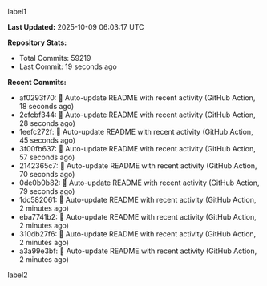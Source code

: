
label1 
<!-- ACTIVITY_START -->
**Last Updated:** 2025-10-09 06:03:17 UTC

**Repository Stats:**
- Total Commits: 59219
- Last Commit: 19 seconds ago

**Recent Commits:**
- af0293f70: 🤖 Auto-update README with recent activity (GitHub Action, 18 seconds ago)
- 2cfcbf344: 🤖 Auto-update README with recent activity (GitHub Action, 28 seconds ago)
- 1eefc272f: 🤖 Auto-update README with recent activity (GitHub Action, 45 seconds ago)
- 3f00fb637: 🤖 Auto-update README with recent activity (GitHub Action, 57 seconds ago)
- 2142365c7: 🤖 Auto-update README with recent activity (GitHub Action, 70 seconds ago)
- 0de0b0b82: 🤖 Auto-update README with recent activity (GitHub Action, 79 seconds ago)
- 1dc582061: 🤖 Auto-update README with recent activity (GitHub Action, 2 minutes ago)
- eba7741b2: 🤖 Auto-update README with recent activity (GitHub Action, 2 minutes ago)
- 310db27f6: 🤖 Auto-update README with recent activity (GitHub Action, 2 minutes ago)
- a3a99e3bf: 🤖 Auto-update README with recent activity (GitHub Action, 2 minutes ago)
<!-- ACTIVITY_END -->

label2
